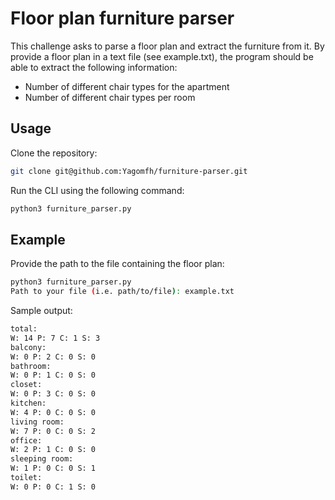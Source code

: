 # Floor plan furniture parser

This challenge asks to parse a floor plan and extract the furniture from it. By provide a floor plan in a text file (see example.txt), the program should be able to extract the following information:

- Number of different chair types for the apartment
- Number of different chair types per room

## Usage

Clone the repository:

```bash
git clone git@github.com:Yagomfh/furniture-parser.git
```

Run the CLI using the following command:

```bash
python3 furniture_parser.py
```

## Example

Provide the path to the file containing the floor plan:

```bash
python3 furniture_parser.py
Path to your file (i.e. path/to/file): example.txt
```

Sample output:

```bash
total:
W: 14 P: 7 C: 1 S: 3
balcony:
W: 0 P: 2 C: 0 S: 0
bathroom:
W: 0 P: 1 C: 0 S: 0
closet:
W: 0 P: 3 C: 0 S: 0
kitchen:
W: 4 P: 0 C: 0 S: 0
living room:
W: 7 P: 0 C: 0 S: 2
office:
W: 2 P: 1 C: 0 S: 0
sleeping room:
W: 1 P: 0 C: 0 S: 1
toilet:
W: 0 P: 0 C: 1 S: 0
```
